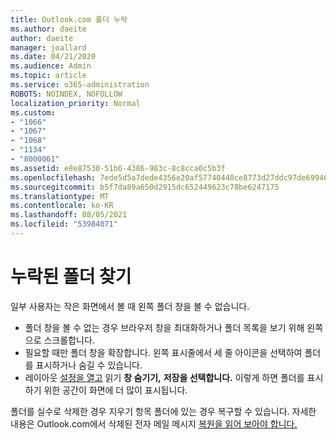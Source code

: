 ```yaml
---
title: Outlook.com 폴더 누락
ms.author: daeite
author: daeite
manager: joallard
ms.date: 04/21/2020
ms.audience: Admin
ms.topic: article
ms.service: o365-administration
ROBOTS: NOINDEX, NOFOLLOW
localization_priority: Normal
ms.custom:
- "1066"
- "1067"
- "1068"
- "1134"
- "8000061"
ms.assetid: e8e87530-51b6-4386-983c-8c8cca0c5b3f
ms.openlocfilehash: 7ede5d5a7dede4356e20af57740440ce8773d27ddc97de699466ad05c1c7a4bb
ms.sourcegitcommit: b5f7da89a650d2915dc652449623c78be6247175
ms.translationtype: MT
ms.contentlocale: ko-KR
ms.lasthandoff: 08/05/2021
ms.locfileid: "53984071"
---
```

# <a name="find-missing-folders"></a>누락된 폴더 찾기

일부 사용자는 작은 화면에서 볼 때 왼쪽 폴더 창을 볼 수 없습니다.

- 폴더 창을 볼 수 없는 경우 브라우저 창을 최대화하거나 폴더 목록을 보기 위해 왼쪽으로 스크롤합니다.
- 필요할 때만 폴더 창을 확장합니다. 왼쪽 표시줄에서 세 줄 아이콘을 선택하여 폴더를 표시하거나 숨길 수 있습니다.
- 레이아웃 [설정을 열고](https://outlook.live.com/mail/options/mail/layout) 읽기 **창 숨기기,** **저장을 선택합니다.** 이렇게 하면 폴더를 표시하기 위한 공간이 화면에 더 많이 표시됩니다.

폴더를 실수로 삭제한 경우 지우기 항목 폴더에 있는 경우 복구할 수 있습니다. 자세한 내용은 Outlook.com에서 삭제된 전자 메일 메시지 [복원을 읽어 보아야 합니다.](https://support.office.com/article/cf06ab1b-ae0b-418c-a4d9-4e895f83ed50)
